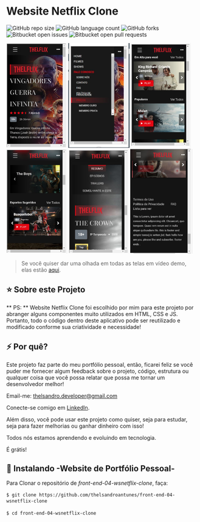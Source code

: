 # Website Netflix Clone

![GitHub repo size](https://img.shields.io/github/repo-size/iuricode/README-template?style=for-the-badge)
![GitHub language count](https://img.shields.io/github/languages/count/iuricode/README-template?style=for-the-badge)
![GitHub forks](https://img.shields.io/github/forks/iuricode/README-template?style=for-the-badge)
![Bitbucket open issues](https://img.shields.io/bitbucket/issues/iuricode/README-template?style=for-the-badge)
![Bitbucket open pull requests](https://img.shields.io/bitbucket/pr-raw/iuricode/README-template?style=for-the-badge)

<a><img height="275" src="https://github.com/thelsandroantunes/front-end-04-wsnetflix-clone/blob/main/images/screen/screen-mob-01.JPG" alt="img-mob-1"></a>
<a><img height="275" src="https://github.com/thelsandroantunes/front-end-04-wsnetflix-clone/blob/main/images/screen/screen-mob-02.JPG" alt="img-mob-2"></a>
<a><img height="275" src="https://github.com/thelsandroantunes/front-end-04-wsnetflix-clone/blob/main/images/screen/screen-mob-03.JPG" alt="img-mob-3"></a>
<a><img height="275" src="https://github.com/thelsandroantunes/front-end-04-wsnetflix-clone/blob/main/images/screen/screen-mob-04.JPG" alt="img-mob-4"></a>
<a><img height="275" src="https://github.com/thelsandroantunes/front-end-04-wsnetflix-clone/blob/main/images/screen/screen-mob-05.JPG" alt="img-mob-5"></a>
<a><img height="275" src="https://github.com/thelsandroantunes/front-end-04-wsnetflix-clone/blob/main/images/screen/screen-mob-06.JPG" alt="img-mob-6"></a>

> Se você quiser dar uma olhada em todas as telas em vídeo demo, elas estão [aqui](https://www.youtube.com/watch?v=rQwTygUOBcg).

## ⭐ Sobre este Projeto

** PS: ** Website Netflix Clone foi escolhido por mim para este projeto por abranger alguns componentes muito utilizados em HTML, CSS e JS. Portanto, todo o código dentro deste aplicativo pode ser reutilizado e modificado conforme sua criatividade e necessidade!

## ⚡ Por quê?

Este projeto faz parte do meu portfólio pessoal, então, ficarei feliz se você puder me fornecer algum feedback sobre o projeto, código, estrutura ou qualquer coisa que você possa relatar que possa me tornar um desenvolvedor melhor!

Email-me: thelsandro.developer@gmail.com

Conecte-se comigo em [LinkedIn](https://www.linkedin.com/in/thelsandro-developer/).

Além disso, você pode usar este projeto como quiser, seja para estudar, seja para fazer melhorias ou ganhar dinheiro com isso!

Todos nós estamos aprendendo e evoluindo em tecnologia.

É grátis!

## 🚀 Instalando -Website de Portfólio Pessoal-

Para Clonar o repositório de *front-end-04-wsnetflix-clone*, faça:

```
$ git clone https://github.com/thelsandroantunes/front-end-04-wsnetflix-clone

$ cd front-end-04-wsnetflix-clone
```


